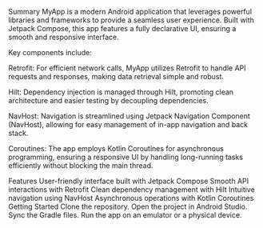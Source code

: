 Summary
MyApp is a modern Android application that leverages powerful libraries and frameworks to provide a seamless user experience. Built with Jetpack Compose, this app features a fully declarative UI, ensuring a smooth and responsive interface.

Key components include:

Retrofit: For efficient network calls, MyApp utilizes Retrofit to handle API requests and responses, making data retrieval simple and robust.

Hilt: Dependency injection is managed through Hilt, promoting clean architecture and easier testing by decoupling dependencies.

NavHost: Navigation is streamlined using Jetpack Navigation Component (NavHost), allowing for easy management of in-app navigation and back stack.

Coroutines: The app employs Kotlin Coroutines for asynchronous programming, ensuring a responsive UI by handling long-running tasks efficiently without blocking the main thread.

Features
User-friendly interface built with Jetpack Compose
Smooth API interactions with Retrofit
Clean dependency management with Hilt
Intuitive navigation using NavHost
Asynchronous operations with Kotlin Coroutines
Getting Started
Clone the repository.
Open the project in Android Studio.
Sync the Gradle files.
Run the app on an emulator or a physical device.
